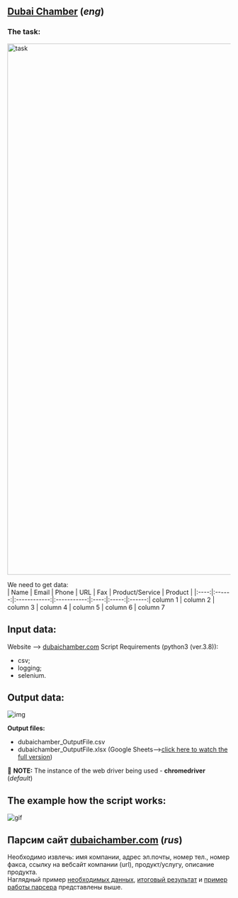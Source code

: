 ## [Dubai Chamber](https://www.dubaichamber.com/resources/commercial-directory) (*eng*)

### The task:
<img src="https://github.com/PyWebChannel/Shadow/blob/master/dubaichamber/dubaichamber_task.png" alt="task" width="1200"/>

We need to get data:  
| Name | Email | Phone | URL | Fax | Product/Service | Product |
|:----:|:------:|:------------:|:-----------:|:----:|:-----:|:------:|
column 1 | column 2 | column 3 | column 4 | column 5 | column 6 | column 7

## Input data:
Website --> [dubaichamber.com](https://www.dubaichamber.com/resources/commercial-directory)
Script Requirements (python3 (ver.3.8)):
* csv;
* logging; 
* selenium.

## Output data:
![img](https://github.com/PyWebChannel/Shadow/blob/master/dubaichamber/dubaichamber_OutputFile.png "excel table")

**Output files:**
- dubaichamber_OutputFile.csv
- dubaichamber_OutputFile.xlsx (Google Sheets-->[click here to watch the full version](https://docs.google.com/spreadsheets/d/1lZjKK-DpgkvHPeDUdlyWHM0Zy9PNBZlVfJUAHcB-334/edit?usp=sharing))

📌 **NOTE:** The instance of the web driver being used - **chromedriver** (*default*)

## The example how the script works:

![gif](https://github.com/PyWebChannel/Shadow/blob/master/dubaichamber/dubaichamber.gif)


## Парсим сайт [dubaichamber.com](https://www.dubaichamber.com/resources/commercial-directory) (*rus*)
Необходимо извлечь: имя компании, адрес эл.почты, номер тел., номер факса, ссылку на вебсайт компании (url), продукт/услугу, описание продукта.  
Наглядный пример [необходимых данных](#user-content-the-task), [итоговый результат](#output-data) и [пример работы парсера](#user-content-the-example-how-the-script-works) представлены выше.
